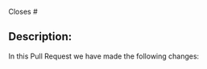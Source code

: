 Closes #<IssueNumber>

<Optional Picture>

## Description:
In this Pull Request we have made the following changes:
